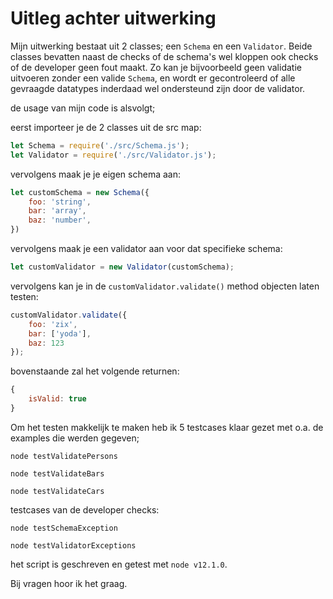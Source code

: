 # Uitleg achter uitwerking

Mijn uitwerking bestaat uit 2 classes; een `Schema` en een `Validator`. 
Beide classes bevatten naast de checks of de schema's wel kloppen ook checks of de developer geen fout maakt.
Zo kan je bijvoorbeeld geen validatie uitvoeren zonder een valide `Schema`, en wordt er gecontroleerd of alle
gevraagde datatypes inderdaad wel ondersteund zijn door de validator. 

de usage van mijn code is alsvolgt;

eerst importeer je de 2 classes uit de src map:
```javascript
let Schema = require('./src/Schema.js');
let Validator = require('./src/Validator.js');
```

vervolgens maak je je eigen schema aan:
```javascript
let customSchema = new Schema({
    foo: 'string',
    bar: 'array',
    baz: 'number',
})
```

vervolgens maak je een validator aan voor dat specifieke schema:
```javascript
let customValidator = new Validator(customSchema);
```


vervolgens kan je in de `customValidator.validate()` method objecten laten testen:
```javascript
customValidator.validate({
    foo: 'zix',
    bar: ['yoda'],
    baz: 123    
});
```
bovenstaande zal het volgende returnen: 
```javascript
{
    isValid: true
}
```
Om het testen makkelijk te maken heb ik 5 testcases klaar gezet met o.a. de examples die werden gegeven;
```
node testValidatePersons
```

```
node testValidateBars
```

```
node testValidateCars
```

testcases van de developer checks:
```
node testSchemaException
```

```
node testValidatorExceptions
```

het script is geschreven en getest met `node v12.1.0`.  

Bij vragen hoor ik het graag.
